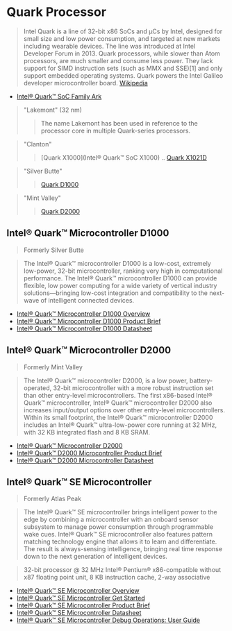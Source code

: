 # Quark Processor

> Intel Quark is a line of 32-bit x86 SoCs and μCs by Intel, designed for small size and low power consumption, and targeted at new markets including wearable devices. The line was introduced at Intel Developer Forum in 2013. Quark processors, while slower than Atom processors, are much smaller and consume less power. They lack support for SIMD instruction sets (such as MMX and SSE)[1] and only support embedded operating systems. Quark powers the Intel Galileo developer microcontroller board. [Wikipedia](https://en.wikipedia.org/wiki/Intel_Quark)

- [Intel® Quark™ SoC Family Ark](http://ark.intel.com/products/family/79047)

> "Lakemont" (32 nm)
> > The name Lakemont has been used in reference to the processor core in multiple Quark-series processors.

> "Clanton"
> > [Quark X1000](Intel® Quark™ SoC X1000) .. [Quark X1021D](http://ark.intel.com/products/81329)

> "Silver Butte"
> > [Quark D1000](http://ark.intel.com/products/86826)

> "Mint Valley"
> > [Quark D2000](http://ark.intel.com/products/91947)

## Intel® Quark™ Microcontroller D1000

> Formerly Silver Butte

> The Intel® Quark™ microcontroller D1000 is a low-cost, extremely low-power, 32-bit microcontroller, ranking very high in computational performance. The Intel® Quark™ microcontroller D1000 can provide flexible, low power computing for a wide variety of vertical industry solutions—bringing low-cost integration and compatibility to the next-wave of intelligent connected devices.

- [Intel® Quark™ Microcontroller D1000 Overview](http://www.intel.com/content/www/us/en/embedded/products/quark/mcu/d1000/overview.html)
- [Intel® Quark™ Microcontroller D1000 Product Brief](http://www.intel.com/content/www/us/en/embedded/products/quark/mcu/d1000/quark-d1000-product-brief.html)
- [Intel® Quark™ Microcontroller D1000 Datasheet](http://www.intel.com/content/www/us/en/embedded/products/quark/mcu-d1000/quark-d1000-datasheet.html)

## Intel® Quark™ Microcontroller D2000

> Formerly Mint Valley

> The Intel® Quark™ microcontroller D2000, is a low power, battery-operated, 32-bit microcontroller with a more robust instruction set than other entry-level microcontrollers. The first x86-based Intel® Quark™ microcontroller, Intel® Quark™ microcontroller D2000 also increases input/output options over other entry-level microcontrollers. Within its small footprint, the Intel® Quark™ microcontroller D2000 includes an Intel® Quark™ ultra-low-power core running at 32 MHz, with 32 KB integrated flash and 8 KB SRAM.

- [Intel® Quark™ Microcontroller D2000](http://www.intel.com/content/www/us/en/embedded/products/quark/mcu/d2000/overview.html)
- [Intel® Quark™ D2000 Microcontroller Product Brief](http://www.intel.com/content/www/us/en/embedded/products/quark/mcu/d2000/quark-d2000-product-brief.html)
- [Intel® Quark™ D2000 Microcontroller Datasheet](http://www.intel.com/content/www/us/en/secure/embedded/nda/products/quark/mcu/quark-d2000-datasheet.html)

## Intel® Quark™ SE Microcontroller

> Formerly Atlas Peak

> The Intel® Quark™ SE microcontroller brings intelligent power to the edge by combining a microcontroller with an onboard sensor subsystem to manage power consumption through programmable wake cues. Intel® Quark™ SE microcontroller also features pattern matching technology engine that allows it to learn and differentiate. The result is always-sensing intelligence, bringing real time response down to the next generation of intelligent devices.

> 32-bit processor @ 32 MHz Intel® Pentium® x86-compatible without x87 floating point unit, 8 KB instruction cache, 2-way associative

- [Intel® Quark™ SE Microcontroller Overview](http://www.intel.com/content/www/us/en/embedded/products/quark/mcu/se-soc/overview.html)
- [Intel® Quark™ SE Microcontroller Get Started](http://www.intel.com/content/www/us/en/embedded/products/quark/mcu/se-soc/overview.html)
- [Intel® Quark™ SE Microcontroller Product Brief](http://www.intel.com/content/www/us/en/embedded/products/quark/mcu/se-soc/quark-se-soc-product-brief.html)
- [Intel® Quark™ SE Microcontroller Datasheet](http://www.intel.com/content/www/us/en/secure/embedded/nda/products/quark/mcu/quark-se-soc-datasheet.html)
- [Intel® Quark™ SE Microcontroller Debug Operations: User Guide](http://www.intel.com/content/www/us/en/embedded/products/quark/mcu/se-soc/quark-se-debug-operations-user-guide.html)
